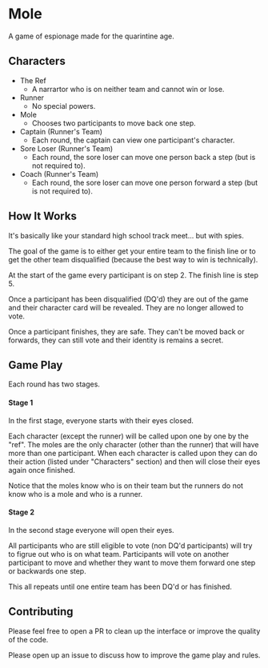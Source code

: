 # Mole

A game of espionage made for the quarintine age.

## Characters

* The Ref
    * A narrartor who is on neither team and cannot win or lose.
* Runner
    * No special powers.
* Mole
    * Chooses two participants to move back one step.
* Captain (Runner's Team)
    * Each round, the captain can view one participant's character. 
* Sore Loser (Runner's Team)
    * Each round, the sore loser can move one person back a step (but is not required to). 
* Coach (Runner's Team)
    * Each round, the sore loser can move one person forward a step (but is not required to). 

## How It Works 

It's basically like your standard high school track meet... but with spies.

The goal of the game is to either get your entire team to the finish line or to get the other team disqualified (because the best way to win is technically).

At the start of the game every participant is on step 2. The finish line is step 5.

Once a participant has been disqualified (DQ'd) they are out of the game and their character card will be revealed. They are no longer allowed to vote.

Once a participant finishes, they are safe. They can't be moved back or forwards, they can still vote and their identity is remains a secret.

## Game Play
Each round has two stages.

#### Stage 1
In the first stage, everyone starts with their eyes closed.

Each character (except the runner) will be called upon one by one by the "ref". The moles are the only character (other than the runner) that will have more than one participant. When each character is called upon they can do their action (listed under "Characters" section) and then will close their eyes again once finished. 

Notice that the moles know who is on their team but the runners do not know who is a mole and who is a runner.

#### Stage 2
In the second stage everyone will open their eyes. 

All participants who are still eligible to vote (non DQ'd participants) will try to figrue out who is on what team. Participants will vote on another participant to move and whether they want to move them forward one step or backwards one step.


This all repeats until one entire team has been DQ'd or has finished.

## Contributing

Please feel free to open a PR to clean up the interface or improve the quality of the code.

Please open up an issue to discuss how to improve the game play and rules.

